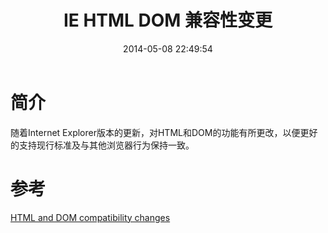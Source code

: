 ﻿---
layout: post
title:  "IE HTML DOM 兼容性变更"
date:   2014-05-08 22:49:54
categories: Compatibility
---

# 简介
随着Internet Explorer版本的更新，对HTML和DOM的功能有所更改，以便更好的支持现行标准及与其他浏览器行为保持一致。

# 参考
[HTML and DOM compatibility changes](http://msdn.microsoft.com/en-us/library/ie/dn467850%28v=vs.85%29.aspx)